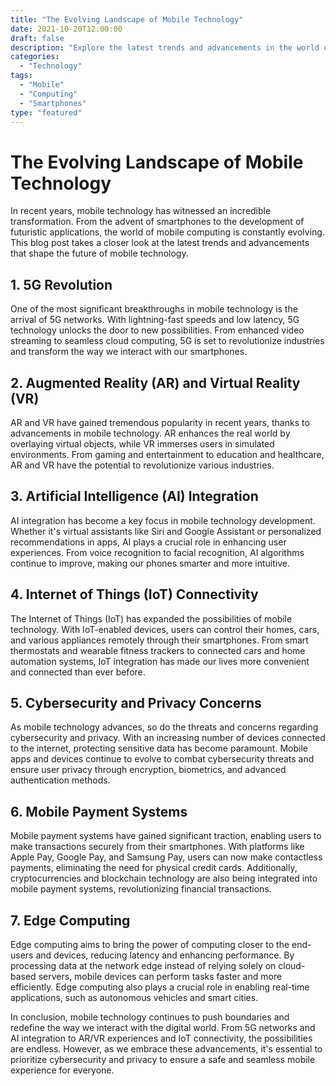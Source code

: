```yaml
--- 
title: "The Evolving Landscape of Mobile Technology"
date: 2021-10-20T12:00:00
draft: false
description: "Explore the latest trends and advancements in the world of mobile technology."
categories: 
  - "Technology"
tags: 
  - "Mobile"
  - "Computing"
  - "Smartphones"
type: "featured"
--- 
```


# The Evolving Landscape of Mobile Technology

In recent years, mobile technology has witnessed an incredible transformation. From the advent of smartphones to the development of futuristic applications, the world of mobile computing is constantly evolving. This blog post takes a closer look at the latest trends and advancements that shape the future of mobile technology.

## 1. 5G Revolution

One of the most significant breakthroughs in mobile technology is the arrival of 5G networks. With lightning-fast speeds and low latency, 5G technology unlocks the door to new possibilities. From enhanced video streaming to seamless cloud computing, 5G is set to revolutionize industries and transform the way we interact with our smartphones.

## 2. Augmented Reality (AR) and Virtual Reality (VR)

AR and VR have gained tremendous popularity in recent years, thanks to advancements in mobile technology. AR enhances the real world by overlaying virtual objects, while VR immerses users in simulated environments. From gaming and entertainment to education and healthcare, AR and VR have the potential to revolutionize various industries.

## 3. Artificial Intelligence (AI) Integration

AI integration has become a key focus in mobile technology development. Whether it's virtual assistants like Siri and Google Assistant or personalized recommendations in apps, AI plays a crucial role in enhancing user experiences. From voice recognition to facial recognition, AI algorithms continue to improve, making our phones smarter and more intuitive.

## 4. Internet of Things (IoT) Connectivity

The Internet of Things (IoT) has expanded the possibilities of mobile technology. With IoT-enabled devices, users can control their homes, cars, and various appliances remotely through their smartphones. From smart thermostats and wearable fitness trackers to connected cars and home automation systems, IoT integration has made our lives more convenient and connected than ever before.

## 5. Cybersecurity and Privacy Concerns

As mobile technology advances, so do the threats and concerns regarding cybersecurity and privacy. With an increasing number of devices connected to the internet, protecting sensitive data has become paramount. Mobile apps and devices continue to evolve to combat cybersecurity threats and ensure user privacy through encryption, biometrics, and advanced authentication methods.

## 6. Mobile Payment Systems

Mobile payment systems have gained significant traction, enabling users to make transactions securely from their smartphones. With platforms like Apple Pay, Google Pay, and Samsung Pay, users can now make contactless payments, eliminating the need for physical credit cards. Additionally, cryptocurrencies and blockchain technology are also being integrated into mobile payment systems, revolutionizing financial transactions.

## 7. Edge Computing

Edge computing aims to bring the power of computing closer to the end-users and devices, reducing latency and enhancing performance. By processing data at the network edge instead of relying solely on cloud-based servers, mobile devices can perform tasks faster and more efficiently. Edge computing also plays a crucial role in enabling real-time applications, such as autonomous vehicles and smart cities.

In conclusion, mobile technology continues to push boundaries and redefine the way we interact with the digital world. From 5G networks and AI integration to AR/VR experiences and IoT connectivity, the possibilities are endless. However, as we embrace these advancements, it's essential to prioritize cybersecurity and privacy to ensure a safe and seamless mobile experience for everyone.
